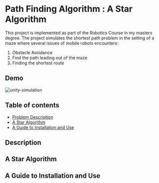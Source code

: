 # Path Finding Algorithm : A Star Algorithm 
This project is implemented as part of the Robotics Course in my masters degree. The project simulates the shortest path problem in the setting of a maze where several 
issues of mobile robots encounters:
1. Obstacle Avoidance
2. Find the path leading out of the maze
3. Finding the shortest route

## Demo
![unity-simulation](https://github.com/shaimaaK/a-star-search-algorithm-unity/assets/54285485/127eb097-89ee-476b-9c6f-d69a2695be1c)

## Table of contents
* [Problem Description](#description)
* [A Star Algorithm](#a-star-algorithm)
* [A Guide to Installation and Use](#a-guide-to-installation-and-use)


## Description
## A Star Algorithm
## A Guide to Installation and Use




